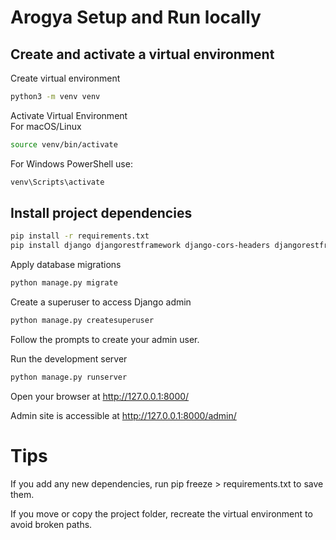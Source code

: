 # Arogya Setup and Run locally

## Create and activate a virtual environment
Create virtual environment
```bash
python3 -m venv venv
```
Activate Virtual Environment  
For macOS/Linux
```bash
source venv/bin/activate
```
For Windows PowerShell use:
```bash
venv\Scripts\activate
```
## Install project dependencies

```bash
pip install -r requirements.txt
pip install django djangorestframework django-cors-headers djangorestframework-simplejwt Pillow
```
Apply database migrations
```bash
python manage.py migrate
```
Create a superuser to access Django admin
```bash
python manage.py createsuperuser
```
Follow the prompts to create your admin user.

Run the development server
```bash
python manage.py runserver
```
Open your browser at http://127.0.0.1:8000/

Admin site is accessible at http://127.0.0.1:8000/admin/

# Tips
If you add any new dependencies, run pip freeze > requirements.txt to save them.

If you move or copy the project folder, recreate the virtual environment to avoid broken paths.
